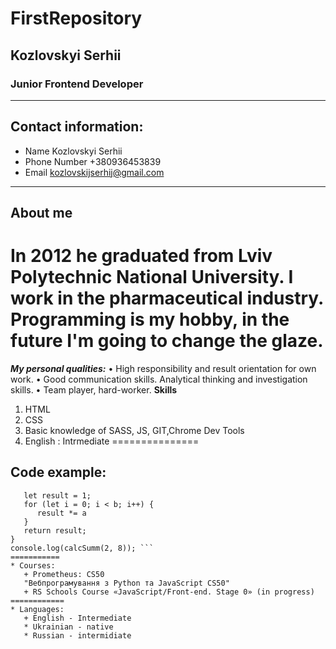 # FirstRepository
## Kozlovskyi Serhii
### Junior Frontend Developer
***********
## Contact information:
* Name Kozlovskyi Serhii
* Phone Number +380936453839
* Email kozlovskijserhij@gmail.com
************
## About me
In 2012 he graduated from Lviv Polytechnic National University. I work in the pharmaceutical industry. Programming is my hobby, in the future I'm going  to change the glaze. 
============
***My personal qualities:***
•	High responsibility and result orientation for own work.
•	Good communication skills. Analytical thinking and investigation skills.
•	Team player, hard-worker.
**Skills** 
1. HTML
2. CSS
3. Basic knowledge of SASS, JS, GIT,Chrome Dev Tools
4. English : Intrmediate
===============
## Code example: 
``` Function calcSumm(a, b) {
   let result = 1;
   for (let i = 0; i < b; i++) {
      result *= a
   }
   return result;
}
console.log(calcSumm(2, 8)); ```
===========
* Courses:
   + Prometheus: CS50
   "Вебпрограмування з Python та JavaScript CS50"
   + RS Schools Course «JavaScript/Front-end. Stage 0» (in progress)
============
* Languages:
   + English - Intermediate
   * Ukrainian - native
   * Russian - intermidiate
